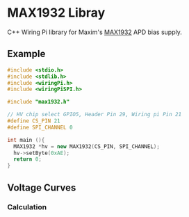 # MAX1932 Libray
C++ Wiring Pi library for Maxim's [MAX1932](https://datasheets.maximintegrated.com/en/ds/MAX1932.pdf) APD bias supply. 

## Example
```cpp
#include <stdio.h>
#include <stdlib.h>
#include <wiringPi.h>
#include <wiringPiSPI.h>

#include "max1932.h"

// HV chip select GPIO5, Header Pin 29, Wiring pi Pin 21
#define CS_PIN 21
#define SPI_CHANNEL 0

int main (){
  MAX1932 *hv = new MAX1932(CS_PIN, SPI_CHANNEL);
  hv->setByte(0xAE);
  return 0;
}
```

## Voltage Curves

### Calculation
